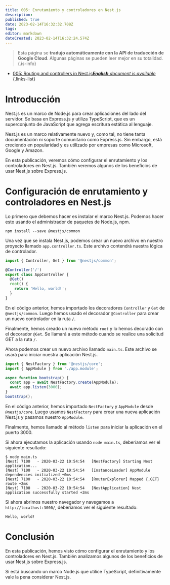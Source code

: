 ```yaml
---
title: 005: Enrutamiento y controladores en Nest.js
description: 
published: true
date: 2023-02-14T16:32:32.708Z
tags: 
editor: markdown
dateCreated: 2023-02-14T16:32:24.574Z
---
```


> Esta página se **tradujo automáticamente con la API de traducción de Google Cloud**.
Algunas páginas se pueden leer mejor en su totalidad.{.is-info}



- [005: Routing and controllers in Nest.js***English** document is available*](/en/Knowledge-base/Nest-js/Learning/005-routing-and-controllers-in-nest-js)
{.links-list}


# Introducción

Nest.js es un marco de Node.js para crear aplicaciones del lado del servidor. Se basa en Express.js y utiliza TypeScript, que es un superconjunto de JavaScript que agrega escritura estática al lenguaje.

Nest.js es un marco relativamente nuevo y, como tal, no tiene tanta documentación ni soporte comunitario como Express.js. Sin embargo, está creciendo en popularidad y es utilizado por empresas como Microsoft, Google y Amazon.

En esta publicación, veremos cómo configurar el enrutamiento y los controladores en Nest.js. También veremos algunos de los beneficios de usar Nest.js sobre Express.js.

# Configuración de enrutamiento y controladores en Nest.js

Lo primero que debemos hacer es instalar el marco Nest.js. Podemos hacer esto usando el administrador de paquetes de Node.js, npm.

```
npm install --save @nestjs/common
```

Una vez que se instala Nest.js, podemos crear un nuevo archivo en nuestro proyecto llamado `app.controller.ts`. Este archivo contendrá nuestra lógica de controlador.

```typescript
import { Controller, Get } from '@nestjs/common';

@Controller('/')
export class AppController {
  @Get()
  root() {
    return 'Hello, world!';
  }
}
```

En el código anterior, hemos importado los decoradores `Controller` y `Get` de `@nestjs/common`. Luego hemos usado el decorador `@Controller` para crear un nuevo controlador en la ruta `/`.

Finalmente, hemos creado un nuevo método `root` y lo hemos decorado con el decorador `@Get`. Se llamará a este método cuando se realice una solicitud GET a la ruta `/`.

Ahora podemos crear un nuevo archivo llamado `main.ts`. Este archivo se usará para iniciar nuestra aplicación Nest.js.

```typescript
import { NestFactory } from '@nestjs/core';
import { AppModule } from './app.module';

async function bootstrap() {
  const app = await NestFactory.create(AppModule);
  await app.listen(3000);
}
bootstrap();
```

En el código anterior, hemos importado `NestFactory` y `AppModule` desde `@nestjs/core`. Luego usamos `NestFactory` para crear una nueva aplicación Nest.js y pasamos nuestro `AppModule`.

Finalmente, hemos llamado al método `listen` para iniciar la aplicación en el puerto 3000.

Si ahora ejecutamos la aplicación usando `node main.ts`, deberíamos ver el siguiente resultado:

```
$ node main.ts
[Nest] 7100   - 2020-03-22 10:54:54   [NestFactory] Starting Nest application...
[Nest] 7100   - 2020-03-22 10:54:54   [InstanceLoader] AppModule dependencies initialized +0ms
[Nest] 7100   - 2020-03-22 10:54:54   [RouterExplorer] Mapped {,GET} route +2ms
[Nest] 7100   - 2020-03-22 10:54:54   [NestApplication] Nest application successfully started +2ms
```

Si ahora abrimos nuestro navegador y navegamos a `http://localhost:3000/`, deberíamos ver el siguiente resultado:

```
Hello, world!
```

# Conclusión

En esta publicación, hemos visto cómo configurar el enrutamiento y los controladores en Nest.js. También analizamos algunos de los beneficios de usar Nest.js sobre Express.js.

Si está buscando un marco Node.js que utilice TypeScript, definitivamente vale la pena considerar Nest.js.